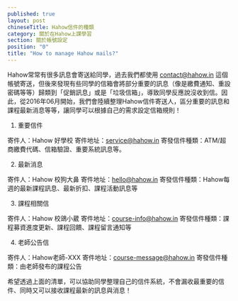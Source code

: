 ```yaml
---
published: true
layout: post
chineseTitle: Hahow信件的種類
category: 關於在Hahow上課學習
section: 關於帳號設定
position: "0"
title: "How to manage Hahow mails?"
---
```

Hahow常常有很多訊息會寄送給同學，過去我們都使用 contact@hahow.in 這個帳號寄送，但後來發現有些同學的信箱會將部分重要的訊息（像是繳費通知、重設密碼等等）歸類到「促銷訊息」或是「垃圾信箱」，導致同學反應說沒收到信。因此，從2016年06月開始，我們會陸續整理Hahow信件寄送人，區分重要的訊息和課程最新消息等等，讓同學可以根據自己的需求設定信箱規則！

1. 重要信件

寄件人：Hahow 好學校
寄件地址：service@hahow.in
寄發信件種類：ATM/超商繳費代碼、信箱驗證、重要系統訊息等。

2. 最新消息

寄件人：Hahow 校狗大鼻
寄件地址：hello@hahow.in
寄發信件種類：Hahow每週的最新課程訊息、最新折扣、課程活動訊息等

3. 課程相關信

寄件人：Hahow 校鴿小葳
寄件地址：course-info@hahow.in
寄發信件種類：課程募資進度更新、課程回饋、課程留言通知等


4. 老師公告信

寄件人：Hahow老師-XXX
寄件地址：course-message@hahow.in
寄發信件種類：由老師發布的課程公告


希望透過上面的清單，可以協助同學整理自己的信件系統，不會漏收最重要的信件、同時又可以接收課程最新的訊息與消息！
